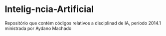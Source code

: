 Intelig-ncia-Artificial
=======================

Repositório que contém códigos relativos a disciplinad de IA, período 2014.1 ministrada por Aydano Machado
